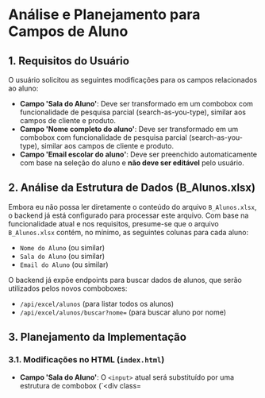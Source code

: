 # Análise e Planejamento para Campos de Aluno

## 1. Requisitos do Usuário

O usuário solicitou as seguintes modificações para os campos relacionados ao aluno:

-   **Campo 'Sala do Aluno'**: Deve ser transformado em um combobox com funcionalidade de pesquisa parcial (search-as-you-type), similar aos campos de cliente e produto.
-   **Campo 'Nome completo do aluno'**: Deve ser transformado em um combobox com funcionalidade de pesquisa parcial (search-as-you-type), similar aos campos de cliente e produto.
-   **Campo 'Email escolar do aluno'**: Deve ser preenchido automaticamente com base na seleção do aluno e **não deve ser editável** pelo usuário.

## 2. Análise da Estrutura de Dados (B_Alunos.xlsx)

Embora eu não possa ler diretamente o conteúdo do arquivo `B_Alunos.xlsx`, o backend já está configurado para processar este arquivo. Com base na funcionalidade atual e nos requisitos, presume-se que o arquivo `B_Alunos.xlsx` contém, no mínimo, as seguintes colunas para cada aluno:

-   `Nome do Aluno` (ou similar)
-   `Sala do Aluno` (ou similar)
-   `Email do Aluno` (ou similar)

O backend já expõe endpoints para buscar dados de alunos, que serão utilizados pelos novos comboboxes:
-   `/api/excel/alunos` (para listar todos os alunos)
-   `/api/excel/alunos/buscar?nome=` (para buscar aluno por nome)

## 3. Planejamento da Implementação

### 3.1. Modificações no HTML (`index.html`)

-   **Campo 'Sala do Aluno'**: O `<input>` atual será substituído por uma estrutura de combobox (`<div class=

